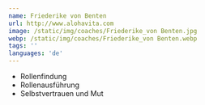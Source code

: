 ```yaml
---
name: Friederike von Benten
url: http://www.alohavita.com
image: /static/img/coaches/Friederike_von Benten.jpg
webp: /static/img/coaches/Friederike_von Benten.webp
tags: ''
languages: 'de'
---
```


<ul><li>Rollenfindung</li><li>Rollenausführung</li><li>Selbstvertrauen und Mut</li></ul>